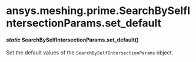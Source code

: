 # ansys.meshing.prime.SearchBySelfIntersectionParams.set_default

<a id="ansys.meshing.prime.SearchBySelfIntersectionParams.set_default"></a>

#### *static* SearchBySelfIntersectionParams.set_default()

Set the default values of the `SearchBySelfIntersectionParams` object.

<!-- !! processed by numpydoc !! -->
